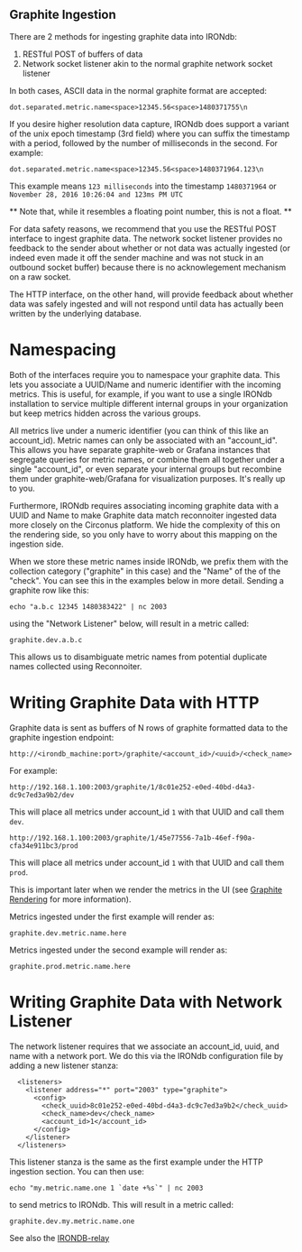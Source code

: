 ## Graphite Ingestion

There are 2 methods for ingesting graphite data into IRONdb:

1. RESTful POST of buffers of data
2. Network socket listener akin to the normal graphite network socket listener

In both cases, ASCII data in the normal graphite format are accepted:

`dot.separated.metric.name<space>12345.56<space>1480371755\n`

If you desire higher resolution data capture, IRONdb does support a variant of
the unix epoch timestamp (3rd field) where you can suffix the timestamp with a
period, followed by the number of milliseconds in the second. For example:

`dot.separated.metric.name<space>12345.56<space>1480371964.123\n`

This example means `123 milliseconds` into the timestamp `1480371964` or
`November 28, 2016 10:26:04 and 123ms PM UTC`

** Note that, while it resembles a floating point number, this is not a float. **

For data safety reasons, we recommend that you use the RESTful POST interface to
ingest graphite data. The network socket listener provides no feedback to the
sender about whether or not data was actually ingested (or indeed even made it
off the sender machine and was not stuck in an outbound socket buffer) because
there is no acknowlegement mechanism on a raw socket.

The HTTP interface, on the other hand, will provide feedback about whether data
was safely ingested and will not respond until data has actually been written by
the underlying database.

Namespacing
===========

Both of the interfaces require you to namespace your graphite data. This lets
you associate a UUID/Name and numeric identifier with the incoming metrics. This
is useful, for example, if you want to use a single IRONdb installation to
service multiple different internal groups in your organization but keep metrics
hidden across the various groups.

All metrics live under a numeric identifier (you can think of this like an
account_id). Metric names can only be associated with an "account_id". This
allows you have separate graphite-web or Grafana instances that segregate
queries for metric names, or combine them all together under a single
"account_id", or even separate your internal groups but recombine them under
graphite-web/Grafana for visualization purposes. It's really up to you.

Furthermore, IRONdb requires associating incoming graphite data with a UUID and
Name to make Graphite data match reconnoiter ingested data more closely on the
Circonus platform. We hide the complexity of this on the rendering side, so you
only have to worry about this mapping on the ingestion side.

When we store these metric names inside IRONdb, we prefix them with the
collection category ("graphite" in this case) and the "Name" of the of the
"check". You can see this in the examples below in more detail. Sending a
graphite row like this:

`echo "a.b.c 12345 1480383422" | nc 2003`

using the "Network Listener" below, will result in a metric called:

`graphite.dev.a.b.c`

This allows us to disambiguate metric names from potential duplicate names
collected using Reconnoiter.

Writing Graphite Data with HTTP
===============================

Graphite data is sent as buffers of N rows of graphite formatted data to the
graphite ingestion endpoint:

`http://<irondb_machine:port>/graphite/<account_id>/<uuid>/<check_name>`

For example:

`http://192.168.1.100:2003/graphite/1/8c01e252-e0ed-40bd-d4a3-dc9c7ed3a9b2/dev`

This will place all metrics under account_id `1` with that UUID and call them `dev`.

`http://192.168.1.100:2003/graphite/1/45e77556-7a1b-46ef-f90a-cfa34e911bc3/prod`

This will place all metrics under account_id `1` with that UUID and call them `prod`.

This is important later when we render the metrics in the UI
(see [Graphite Rendering](./graphite-rendering.md) for more information).

Metrics ingested under the first example will render as:

`graphite.dev.metric.name.here`

Metrics ingested under the second example will render as:

`graphite.prod.metric.name.here`


Writing Graphite Data with Network Listener
===========================================
 
The network listener requires that we associate an account_id, uuid, and name
with a network port. We do this via the IRONdb configuration file by adding a
new listener stanza:

```
  <listeners>
    <listener address="*" port="2003" type="graphite">
      <config>
        <check_uuid>8c01e252-e0ed-40bd-d4a3-dc9c7ed3a9b2</check_uuid>
        <check_name>dev</check_name>
        <account_id>1</account_id>
      </config>
    </listener>
  </listeners>
```

This listener stanza is the same as the first example under the HTTP ingestion
section. You can then use:

```
echo "my.metric.name.one 1 `date +%s`" | nc 2003
```

to send metrics to IRONdb. This will result in a metric called:

`graphite.dev.my.metric.name.one`

See also the [IRONDB-relay](irondb-relay.md)
